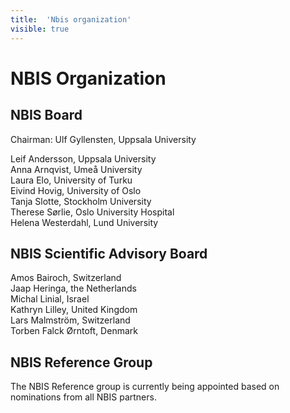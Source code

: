 ```yaml
---
title:  'Nbis organization'
visible: true
---
```

    

# NBIS Organization

## NBIS Board

Chairman: Ulf Gyllensten, Uppsala University

Leif Andersson, Uppsala University  
Anna Arnqvist, Umeå University  
Laura Elo, University of Turku  
Eivind Hovig, University of Oslo  
Tanja Slotte, Stockholm University  
Therese Sørlie, Oslo University Hospital  
Helena Westerdahl, Lund University

## NBIS Scientific Advisory Board

Amos Bairoch, Switzerland  
Jaap Heringa, the Netherlands  
Michal Linial, Israel  
Kathryn Lilley, United Kingdom  
Lars Malmström, Switzerland  
Torben Falck Ørntoft, Denmark

## NBIS Reference Group

The NBIS Reference group is currently being appointed based on nominations from all NBIS partners.
